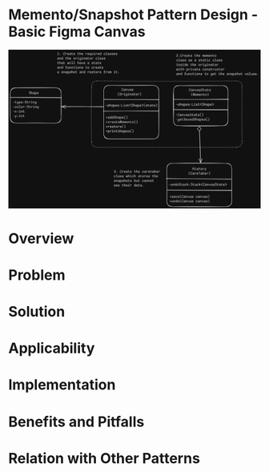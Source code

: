 # Memento/Snapshot Pattern Design - Basic Figma Canvas
![Memento Pattern](Memento.png)

# Overview


# Problem

# Solution


# Applicability


# Implementation


# Benefits and Pitfalls



# Relation with Other Patterns
